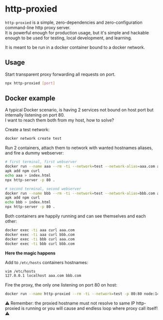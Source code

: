 # http-proxied

`http-proxied` is a simple, zero-dependencies and zero-configuration command-line http proxy server.  
It is powerful enough for production usage, but it's simple and hackable enough to be used for testing, local development, and learning.

It is meant to be run in a docker container bound to a docker network.

## Usage

Start transparent proxy forwarding all requests on port. 
```bash
npx http-proxied [port] 
```

## Docker example

A typical Docker scenario, is having 2 services not bound on host port but internally listening on port 80.  
I want to reach them both from my host, how to solve?

Create a test network:
```bash
docker network create test
```

Run 2 containers, attach them to network with wanted hostnames aliases, and fire a dummy webserver:
```bash
# first terminal, first webserver
docker run --name aaa --rm -ti --network=test --network-alias=aaa.com alpine sh
apk add npm curl
echo aaa > index.html
npx http-server -p 80 .

# second terminal, second webserver
docker run --name bbb --rm -ti --network=test --network-alias=bbb.com alpine sh
apk add npm curl
echo bbb > index.html
npx http-server -p 80 .
```

Both containers are happily running and can see themselves and each other:
```bash
docker exec -ti aaa curl aaa.com
docker exec -ti aaa curl bbb.com
docker exec -ti bbb curl aaa.com
docker exec -ti bbb curl bbb.com
```

**Here the magic happens**

Add to `/etc/hosts` containers hostnames:
```bash
vim /etc/hosts
127.0.0.1 localhost aaa.com bbb.com
```

Fire the proxy, the only one listening on port 80 on host:
```bash
docker run --name http-proxied --rm -ti --network=test -p 80:80 node:14-alpine npx http-proxied 80 
```

⚠️ Remember: the proxied hostname must not resolve to same IP http-proxied is running or you will cause and endless loop where proxy call itself! ⚠️ 